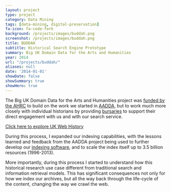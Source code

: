 ```yaml
---
layout: project
type: project
category: Data Mining
tags: [data-mining, digital-preservation]
fa-icon: fa-code-fork
background: /projects/images/buddah.png
screenshot: /projects/images/buddah.png
title: BUDDAH
subtitle: Historical Search Engine Prototype
summary: Big UK Domain Data for the Arts and Humanities
year: 2014
url: "/projects/buddah/"
aliases: null
date: '2014-01-01'
showDate: false
showSummary: true
showHero: true
---
```


The Big UK Domain Data for the Arts and Humanities project was [funded by the AHRC][1] to build on the work we started in [AADDA][4], but to work much more closely with individual historians by providing [bursaries][5] to support their direct engagement with us and with our search service.

<div class="centered">
<a class="btn btn-theme" href="https://www.webarchive.org.uk/shine/graph">Click here to explore UK Web History</a>
</div>

During this process, I expanded our indexing capabilities, with the lessons learned and feedback from the AADDA project being used to further develop our [indexing software][6], and to scale the index itself up to 3.5 billion resources (1996-2013).

More importantly, during this process I started to understand how this historical research use case different from traditional search and information retrieval models. This has significant consequences not only for how we index our archives, but all the way back through the life-cycle of the content, changing the way we crawl the web.

[1]: http://www.ahrc.ac.uk/News-and-Events/News/Pages/Digital-Transformations-in-the-Arts-and-Humanities---Big-Data-Projects-Call.aspx
[2]: http://buddah.projects.history.ac.uk/
[3]: http://www.history.ac.uk/projects/digital/big-uk-domain-data-arts-and-humanities
[4]: {{site.baseurl}}/projects/aadda/
[5]: http://buddah.projects.history.ac.uk/news/bursaries/
[6]: {{site.baseurl}}/projects/webarchive-discovery/
